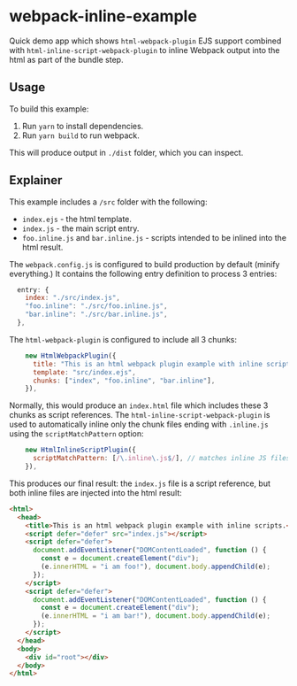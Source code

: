 # webpack-inline-example

Quick demo app which shows `html-webpack-plugin` EJS support combined with `html-inline-script-webpack-plugin` to inline Webpack output into the html as part of the bundle step.

## Usage

To build this example:

1. Run `yarn` to install dependencies.
2. Run `yarn build` to run webpack.

This will produce output in `./dist` folder, which you can inspect.

## Explainer

This example includes a `/src` folder with the following:

- `index.ejs` - the html template.
- `index.js` - the main script entry.
- `foo.inline.js` and `bar.inline.js` - scripts intended to be inlined into the html result.

The `webpack.config.js` is configured to build production by default (minify everything.) It contains the following entry definition to process 3 entries:

```js
  entry: {
    index: "./src/index.js",
    "foo.inline": "./src/foo.inline.js",
    "bar.inline": "./src/bar.inline.js",
  },
```

The `html-webpack-plugin` is configured to include all 3 chunks:

```js
    new HtmlWebpackPlugin({
      title: "This is an html webpack plugin example with inline scripts.",
      template: "src/index.ejs",
      chunks: ["index", "foo.inline", "bar.inline"],
    }),
```

Normally, this would produce an `index.html` file which includes these 3 chunks as script references. The `html-inline-script-webpack-plugin` is used to automatically inline only the chunk files ending with `.inline.js` using the `scriptMatchPattern` option:

```js
    new HtmlInlineScriptPlugin({
      scriptMatchPattern: [/\.inline\.js$/], // matches inline JS files
    }),
```

This produces our final result: the `index.js` file is a script reference, but both inline files are injected into the html result:

```html
<html>
  <head>
    <title>This is an html webpack plugin example with inline scripts.</title>
    <script defer="defer" src="index.js"></script>
    <script defer="defer">
      document.addEventListener("DOMContentLoaded", function () {
        const e = document.createElement("div");
        (e.innerHTML = "i am foo!"), document.body.appendChild(e);
      });
    </script>
    <script defer="defer">
      document.addEventListener("DOMContentLoaded", function () {
        const e = document.createElement("div");
        (e.innerHTML = "i am bar!"), document.body.appendChild(e);
      });
    </script>
  </head>
  <body>
    <div id="root"></div>
  </body>
</html>
```
